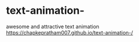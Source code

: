 # text-animation-
awesome and attractive  text animation
 https://chapkepratham007.github.io/text-animation-/
